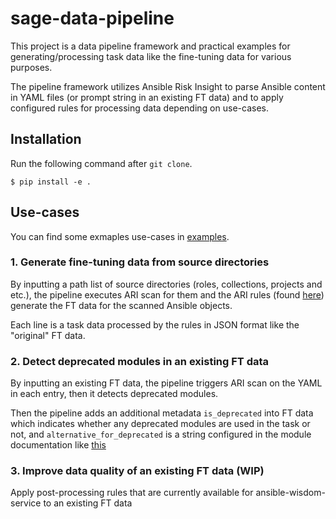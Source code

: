 # sage-data-pipeline

This project is a data pipeline framework and practical examples for generating/processing task data like the fine-tuning data for various purposes.

The pipeline framework utilizes Ansible Risk Insight to parse Ansible content in YAML files (or prompt string in an existing FT data) and to apply configured rules for processing data depending on use-cases.

## Installation

Run the following command after `git clone`.

```
$ pip install -e .
```

## Use-cases

You can find some exmaples use-cases in [examples](./examples/).

### 1. Generate fine-tuning data from source directories

By inputting a path list of source directories (roles, collections, projects and etc.), the pipeline executes ARI scan for them and the ARI rules (found [here](examples/generate_ftdata/rules/)) generate the FT data for the scanned Ansible objects.

Each line is a task data processed by the rules in JSON format like the "original" FT data.

### 2. Detect deprecated modules in an existing FT data

By inputting an existing FT data, the pipeline triggers ARI scan on the YAML in each entry, then it detects deprecated modules. 

Then the pipeline adds an additional metadata `is_deprecated` into FT data which indicates whether any deprecated modules are used in the task or not, and `alternative_for_deprecated` is a string configured in the module documentation like [this](https://github.com/ansible-collections/ibm.qradar/blob/main/plugins/modules/log_source_management.py#L19) 

### 3. Improve data quality of an existing FT data (WIP)

Apply post-processing rules that are currently available for ansible-wisdom-service to an existing FT data